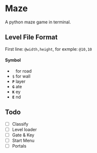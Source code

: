 # Maze
A python maze game in terminal.

## Level File Format
First line: `@width,height`, for exmple: `@10,10`

#### Symbol
- ` ` for road
- `$` for wall
- **`P`** layer
- **`G`** ate
- **`K`** ey
- **`E`** nd


## Todo
- [ ] Classify
- [ ] Level loader
- [ ] Gate & Key
- [ ] Start Menu
- [ ] Portals
